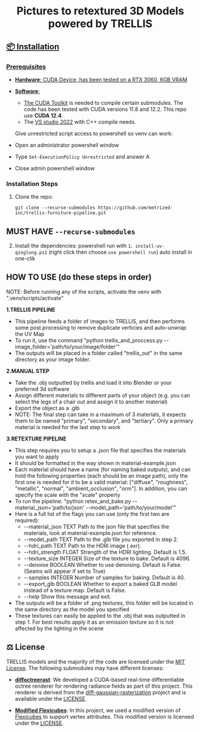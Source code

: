 <h1 align="center">Pictures to retextured 3D Models<br>powered by TRELLIS</h1>
<p align="center"><a href="https://arxiv.org/abs/2412.01506">

<!-- Installation -->
## 📦 Installation

### Prerequisites
- **Hardware**: CUDA Device, has been tested on a RTX 3060, 6GB VRAM
- **Software**:   
  - The [CUDA Toolkit](https://developer.nvidia.com/cuda-toolkit-archive) is needed to compile certain submodules. The code has been tested with CUDA versions 11.8 and 12.2.  This repo use **CUDA 12.4**.
  - The [VS studio 2022](https://visualstudio.microsoft.com/zh-hans/vs/) with C++ compile needs.

  Give unrestricted script access to powershell so venv can work:

- Open an administrator powershell window
- Type `Set-ExecutionPolicy Unrestricted` and answer A
- Close admin powershell window

### Installation Steps
1. Clone the repo:
    ```
    git clone --recurse-submodules https://github.com/metrized-inc/trellis-furniture-pipeline.git
    ```
## MUST HAVE `--recurse-submodules`

2. Install the dependencies:
    powershell run with `1、install-uv-qinglong.ps1` (right click then choose `use powershell run`)
    auto install in one-clik

<!-- Usage -->
## HOW TO USE (do these steps in order)
NOTE: Before running any of the scripts, activate the venv with ".venv/scripts/activate"

**1.TRELLIS PIPELINE**
- This pipeline feeds a folder of images to TRELLIS, and then performs some post processing to remove duplicate verticies and auto-unwrap the UV Map
- To run it, use the command "python trellis_and_proccess.py --image_folder='path/to/your/image/folder'"
- The outputs will be placed in a folder called "trellis_out" in the same directory as your image folder.

**2.MANUAL STEP**
- Take the .obj outputted by trellis and load it into Blender or your preferred 3d software
- Assign different materials to different parts of your object (e.g. you can select the legs of a chair out and assign it to another material)
- Export the object as a .glb
- NOTE: The final step can take in a maximum of 3 materials, it expects them to be named "primary", "secondary", and "tertiary". Only a primary material is needed for the last step to work

**3.RETEXTURE PIPELINE**
- This step requires you to setup a .json file that specifies the materials you want to apply
- It should be formatted in the way shown in material-example.json
- Each material should have a name (for naming baked outputs), and can hold the following properties (each should be an image path), only the first one is needed for it to be a valid material: ["diffuse", "roughness", "metallic", "normal", "ambient_occlusion", "orm"]. In addition, you can specify the scale with the "scale" property
- To run the pipeline: "python retex_and_bake.py --material_json='path/to/json' --model_path='path/to/your/model'"
- Here is a full list of the flags you can use (only the first two are required):
    - --material_json TEXT    Path to the json file that specifies the materials, look at material-example.json for reference.
    - --model_path TEXT       Path to the .glb file you exported in step 2.
    - --hdri_path TEXT        Path to the HDRI image (.exr).
    - --hdri_strength FLOAT   Strength of the HDRI lighting. Default is 1.5.
    - --texture_size INTEGER  Size of the texture to bake. Default is 4096.
    - --denoise BOOLEAN       Whether to use denoising. Default is False. (Seams
                          will appear if set to True)
    - --samples INTEGER       Number of samples for baking. Default is 40.
    - --export_glb BOOLEAN    Whether to export a baked GLB model instead of a texture map. Default is False.
    - --help                  Show this message and exit.
- The outputs will be a folder of .png textures, this folder will be located in the same directory as the model you specified
- These textures can easily be applied to the .obj that was outputted in step 1. For best results apply it as an emission texture so it is not affected by the lighting in the scene


<!-- License -->
## ⚖️ License

TRELLIS models and the majority of the code are licensed under the [MIT License](LICENSE). The following submodules may have different licenses:
- [**diffoctreerast**](https://github.com/JeffreyXiang/diffoctreerast): We developed a CUDA-based real-time differentiable octree renderer for rendering radiance fields as part of this project. This renderer is derived from the [diff-gaussian-rasterization](https://github.com/graphdeco-inria/diff-gaussian-rasterization) project and is available under the [LICENSE](https://github.com/JeffreyXiang/diffoctreerast/blob/master/LICENSE).


- [**Modified Flexicubes**](https://github.com/MaxtirError/FlexiCubes): In this project, we used a modified version of [Flexicubes](https://github.com/nv-tlabs/FlexiCubes) to support vertex attributes. This modified version is licensed under the [LICENSE](https://github.com/nv-tlabs/FlexiCubes/blob/main/LICENSE.txt).


